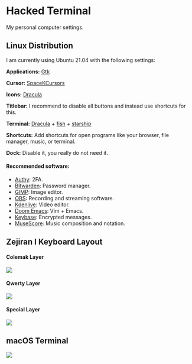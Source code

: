 # Hacked Terminal

My personal computer settings.

## Linux Distribution

I am currently using Ubuntu 21.04 with the following settings:

**Applications:** [Gtk](https://draculatheme.com/gtk)

**Cursor:** [SpaceKCursors](https://www.gnome-look.org/p/1398513/)

**Icons:** [Dracula](https://draculatheme.com/gtk)

**Titlebar:** I recommend to disable all buttons and instead use shortcuts for this.

**Terminal:** [Dracula]((https://draculatheme.com/gnome-terminal)) + [fish](https://fishshell.com/) + [starship](https://starship.rs/)

**Shortcuts:** Add shortcuts for open programs like your browser, file manager, music, or terminal.

**Dock:** Disable it, you really do not need it.

#### Recommended software:

- [Authy](https://authy.com/): 2FA.
- [Bitwarden](https://bitwarden.com/): Password manager.
- [GIMP](https://www.gimp.org/): Image editor.
- [OBS](https://obsproject.com/): Recording and streaming software.
- [Kdenlive](https://kdenlive.org): Video editor.
- [Doom Emacs](https://github.com/hlissner/doom-emacs): Vim + Emacs.
- [Keybase](https://keybase.io/): Encrypted messages.
- [MuseScore](https://musescore.org/en): Music composition and notation.

## Zejiran I Keyboard Layout

#### Colemak Layer
![](https://i.ibb.co/xsNQ3XY/Zejiran-I-C.png)

#### Qwerty Layer
![](https://i.ibb.co/M5t0Vdf/Zejiran-I-Q.png)

#### Special Layer
![](https://i.ibb.co/hf5Vt8b/Zejiran-I-S.png)

## macOS Terminal

![](https://i.ibb.co/KKDw0mW/terminal.png)
